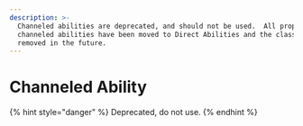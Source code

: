 ```yaml
---
description: >-
  Channeled abilities are deprecated, and should not be used.  All properties of
  channeled abilities have been moved to Direct Abilities and the class will be
  removed in the future.
---
```


# Channeled Ability

{% hint style="danger" %}
Deprecated, do not use.
{% endhint %}
